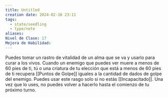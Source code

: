```yaml
---
title: Untitled
creation date: 2024-02-16 23:11
tags:
  - state/seedling
  - type/note
aliases: 
Nivel de Clase: 17
Mejora de Habilidad:
---
```

Puedes tomar un rastro de vitalidad de un alma que se va y usarlo para curar a los vivos. Cuando un enemigo que puedes ver muere a menos de 60 pies de ti, tú o una criatura de tu elección que está a menos de 60 pies de ti recupera [[Puntos de Golpe]] iguales a la cantidad de dados de golpe del enemigo.
Puedes usar este rasgo solo si no estás [[Incapacitado]]. Una vez que lo uses, no puedes volver a hacerlo hasta el comienzo de tu próximo turno.

